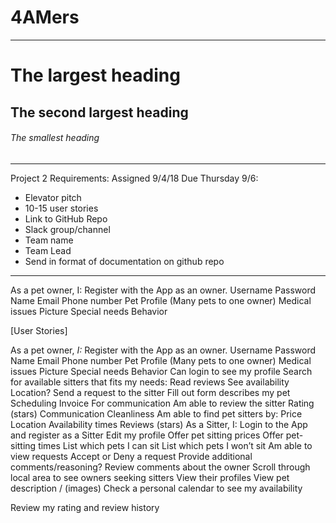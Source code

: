 # 4AMers
-----------
# The largest heading
## The second largest heading
###### The smallest heading

-----------
Project 2 Requirements: Assigned 9/4/18
Due Thursday 9/6:
- Elevator pitch
- 10-15 user stories
- Link to GitHub Repo
- Slack group/channel
- Team name
- Team Lead
- Send in format of documentation on github repo
-----------

As a pet owner, I:
 Register with the App as an owner.
   Username
   Password
   Name
   Email
   Phone number
   Pet Profile (Many pets to one owner)
   Medical issues
   Picture
   Special needs
   Behavior


[User Stories]

As a pet owner, *I:*
 Register with the App as an owner.
Username
Password
Name
Email
Phone number
Pet Profile (Many pets to one owner)
Medical issues
Picture
Special needs
Behavior
 Can login to see my profile 
 Search for available sitters that fits my needs:
Read reviews
See availability
Location?
Send a request to the sitter
Fill out form 
describes my pet
Scheduling
Invoice
For communication
Am able to review the sitter 
Rating (stars)
Communication
Cleanliness
Am able to find pet sitters by:
Price
Location
Availability times
Reviews (stars)
As a Sitter, I:
Login to the App and register as a Sitter
Edit my profile
Offer pet sitting prices
Offer pet-sitting times
List which pets I can sit
List which pets I won’t sit
Am able to view requests
Accept or Deny a request
Provide additional comments/reasoning? 
Review comments about the owner
Scroll through local area to see owners seeking sitters
View their profiles
View pet description / (images)
Check a personal calendar to see my availability


Review my rating and review history

